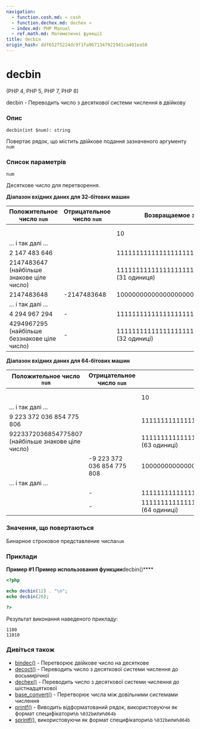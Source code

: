```yaml
---
navigation:
  - function.cosh.md: « cosh
  - function.dechex.md: dechex »
  - index.md: PHP Manual
  - ref.math.md: Математичні функції
title: decbin
origin_hash: ddf652f5224dc9f1fa9671347921941ca401ea50
---
```

# decbin

(PHP 4, PHP 5, PHP 7, PHP 8)

decbin - Переводить число з десяткової системи числення в двійкову

### Опис

```methodsynopsis
decbin(int $num): string
```

Повертає рядок, що містить двійкове подання зазначеного аргументу `num`

### Список параметрів

`num`

Десяткове число для перетворення.

**Діапазон вхідних даних для 32-бітових машин**

| Положительное число `num` | Отрицательное число `num` | Возвращаемое значение |
| --- | --- | --- |
|  |  |  |
|  |  |  |
|  |  | 10 |
| ... і так далі ... |  |  |
| 2 147 483 646 |  | 1111111111111111111111111111110 |
| 2147483647 (найбільше знакове ціле число) |  | 11111111111111111111111111111111 (31 одиниця) |
| 2147483648 | \-2147483648 | 10000000000000000000000000000000 |
| ... і так далі ... |  |  |
| 4 294 967 294 | \- | 11111111111111111111111111111110 |
| 4294967295 (найбільше беззнакове ціле число) | \- | 1111111111111111111111111111111111 (32 одиниці) |

**Діапазон вхідних даних для 64-бітових машин**

| Положительное число `num` | Отрицательное число `num` | Возвращаемое значение |
| --- | --- | --- |
|  |  |  |
|  |  |  |
|  |  | 10 |
| ... і так далі ... |  |  |
| 9 223 372 036 854 775 806 |  | 111111111111111111111111111111111111111111111111111111111111110 |
| 9223372036854775807 (найбільше знакове ціле число) |  | 1111111111111111111111111111111111111111111111111111111111111111111 (63 одиниці) |
|  | \-9 223 372 036 854 775 808 | 1000000000000000000000000000000000000000000000000000000000000000 |
| ... і так далі ... |  |  |
|  | \- | 1111111111111111111111111111111111111111111111111111111111111110 |
|  | \- | 11111111111111111111111111111111111111111111111111111111111111111111 (64 одиниці) |

### Значення, що повертаються

Бинарное строковое представление числа`num`

### Приклади

**Пример #1 Пример использования функции**decbin()\*\*\*\*

```php
<?php

echo decbin(12) . "\n";
echo decbin(26);

?>
```

Результат виконання наведеного прикладу:

```
1100
11010
```

### Дивіться також

-   [bindec()](function.bindec.md) \- Перетворює двійкове число на десяткове
-   [decoct()](function.decoct.md) \- Переводить число з десяткової системи числення до восьмирічної
-   [dechex()](function.dechex.md) \- Переводить число з десяткової системи числення до шістнадцяткової
-   [base\_convert()](function.base-convert.md) \- Перетворює числа між довільними системами числення
-   [printf()](function.printf.md) \- Виводить відформатований рядок, використовуючи як формат специфікатори`%b` `%032b`или`%064b`
-   [sprintf()](function.sprintf.md), використовуючи як формат специфікатори`%b` `%032b`или`%064b`
